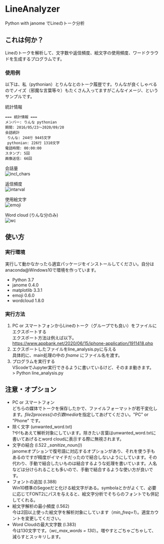 # LineAnalyzer
Python with janome でLineのトーク分析

## これは何か？
Lineのトークを解析して、文字数や返信頻度、絵文字の使用頻度、ワードクラウドを生成するプログラムです。

### 使用例
以下は、私（pythonian）とりんなとのトーク履歴です。りんなが良くしゃべるのでノイズ（邪魔な言葉等々）もたくさん入ってますがこんなイメージ、というサンプルです。

統計情報
```
=== 統計情報 ===
メンバー: りんな pythonian 
期間: 2016/05/23～2020/09/20
会話統計
 りんな: 244行 9445文字
 pythonian: 226行 1310文字
電話時間: 00:00:00
スタンプ: 5回
画像送信: 66回
```

会話量  
![incl_chars](https://user-images.githubusercontent.com/12064169/93706227-289c0580-fb5f-11ea-8d27-41b04ccbf2dd.png)

返信頻度  
![intarval](https://user-images.githubusercontent.com/12064169/93706241-3a7da880-fb5f-11ea-8bea-53afb0caffce.png)

使用絵文字  
![emoji](https://user-images.githubusercontent.com/12064169/93706244-3e112f80-fb5f-11ea-9343-689dd5510822.png)

Word cloud (りんな分のみ)  
![wc](https://user-images.githubusercontent.com/12064169/93706247-410c2000-fb5f-11ea-9add-650786e8047b.png)


## 使い方
### 実行環境
実行して動かなかったら適宜パッケージをインストールしてください。自分はanaconda@Windows10で環境を作っています。
- Python 3.7
- janome 0.4.0
- matplotlib 3.3.1
- emoji 0.6.0
- wordcloud 1.8.0

### 実行方法
1. PC or スマートフォンからLineのトーク（グループでも良い）をファイルにエクスポートする  
   エクスポート方法は例えば以下。
   https://www.appbank.net/2020/06/15/iphone-application/1911418.php
2. エクスポートしたファイルをline_analysis.pyに与える  
   具体的に、main処理の中の *fname* にファイル名を渡す。
3. プログラムを実行する  
   VScodeでJupyter実行できるように書いているけど、そのまま動きます。  
   \> Python line_analysis.py

## 注意・オプション
- PC or スマートフォン  
  どちらの媒体でトークを保存したかで、ファイルフォーマットが若干変化します。*file2process()*の引数*media*を指定してあげてください。"PC" or "Phone" です。
- 除く文字 (unwanted_word.txt)  
  ?や!もあえて解析対象にしています。除きたい言葉はunwanted_word.txtに書いてあげるとword cloudに表示する際に無視されます。
- 文字の結合 (l.522 *_sanitize_noun()*)  
  janomeオプションで復号語に対応するオプションがあり、それを使う手もあるのですが精度がイマイチだったので結合しないようにしています。その代わり、手動で結合したいものは結合するような処理を書いています。人名などは分けられることも多いので、手動で結合するような使い方が良いです。
- フォントの追加 (l.388)  
  Win10標準のSegoeだと化ける絵文字がある。symbolaとかがよくて、必要に応じてFONT2にパスを与えると、絵文字分析でそちらのフォントでも併記してくれる。
- 絵文字解析の最小頻度 (l.562)  
  今は2回以上使った絵文字を解析対象にしています（*min_freq=1*）。適宜カウントを変更してください。
- Word Cloudの最大文字数 (l.383)  
  今は130文字です。（*wc_max_words = 130*）。増やすとごちゃごちゃして、減らすとスッキリします。
